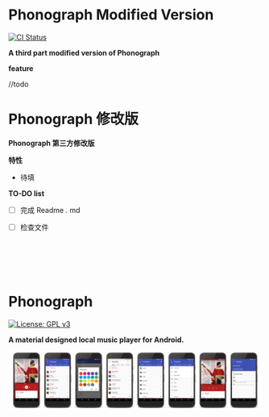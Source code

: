 # Phonograph Modified Version 
[<img src="https://github.com/chr56/Phonograph/workflows/ci/badge.svg" alt="CI Status">](https://github.com/chr56/Phonograph/actions)

**A third part modified version of Phonograph**

**feature**

//todo 

# Phonograph 修改版

**Phonograph 第三方修改版**

**特性**

* 待填

**TO-DO list**

- [ ] 完成 Readme . md

- [ ] 检查文件

<br/>
<br/>
<br/>
<br/>

# Phonograph
[![License: GPL v3](https://img.shields.io/badge/License-GPL%20v3-blue.svg)](https://github.com/kabouzeid/Phonograph/blob/master/LICENSE.txt)

**A material designed local music player for Android.**

![Screenshots](./art/art.jpg?raw=true)

